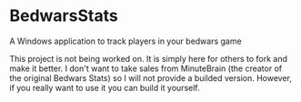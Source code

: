 # BedwarsStats
A Windows application to track players in your bedwars game

This project is not being worked on. It is simply here for others to fork and make it better.
I don't want to take sales from MinuteBrain (the creator of the original Bedwars Stats) so I will not provide a builded version. 
However, if you really want to use it you can build it yourself.
